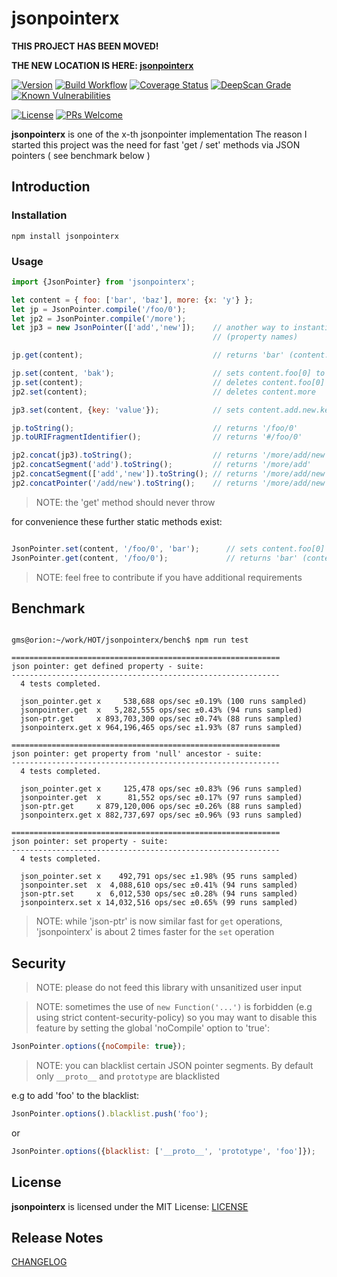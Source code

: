 # jsonpointerx

**THIS PROJECT HAS BEEN MOVED!**

**THE NEW LOCATION IS HERE: [jsonpointerx](https://github.com/gms1/HomeOfThings/tree/master/packages/js/jsonpointerx)**


[![Version](https://img.shields.io/npm/v/jsonpointerx)](https://www.npmjs.com/package/jsonpointerx)
[![Build Workflow](https://github.com/gms1/jsonpointerx/actions/workflows/build.yml/badge.svg?branch=master)](https://github.com/gms1/jsonpointerx/actions/workflows/build.yml)
[![Coverage Status](https://codecov.io/gh/gms1/jsonpointerx/branch/master/graph/badge.svg)](https://codecov.io/gh/gms1/jsonpointerx)
[![DeepScan Grade](https://deepscan.io/api/projects/742/branches/1407/badge/grade.svg)](https://deepscan.io/dashboard/#view=project&pid=742&bid=1407)
[![Known Vulnerabilities](https://snyk.io/test/github/gms1/jsonpointerx/badge.svg)](https://snyk.io/test/github/gms1/jsonpointerx)

[![License](https://img.shields.io/npm/l/jsonpointerx)](https://github.com/gms1/jsonpointerx/blob/master/LICENSE)
[![PRs Welcome](https://img.shields.io/badge/PRs-welcome-brightgreen.svg?style=flat-square)](http://makeapullrequest.com)

**jsonpointerx** is one of the x-th jsonpointer implementation
The reason I started this project was the need for fast 'get / set' methods via JSON pointers ( see benchmark below )

## Introduction

### Installation

```shell
npm install jsonpointerx
```

### Usage

```JavaScript
import {JsonPointer} from 'jsonpointerx';

let content = { foo: ['bar', 'baz'], more: {x: 'y'} };
let jp = JsonPointer.compile('/foo/0');
let jp2 = JsonPointer.compile('/more');
let jp3 = new JsonPointer(['add','new']);    // another way to instantiate a JsonPointer using decoded path segments
                                             // (property names)

jp.get(content);                             // returns 'bar' (content.foo[0])

jp.set(content, 'bak');                      // sets content.foo[0] to 'bak'
jp.set(content);                             // deletes content.foo[0] (does not change the length of the array)
jp2.set(content);                            // deletes content.more

jp3.set(content, {key: 'value'});            // sets content.add.new.key to 'value'

jp.toString();                               // returns '/foo/0'
jp.toURIFragmentIdentifier();                // returns '#/foo/0'

jp2.concat(jp3).toString();                  // returns '/more/add/new'
jp2.concatSegment('add').toString();         // returns '/more/add'
jp2.concatSegment(['add','new']).toString(); // returns '/more/add/new'
jp2.concatPointer('/add/new').toString();    // returns '/more/add/new'

```

> NOTE: the 'get' method should never throw

for convenience these further static methods exist:

```JavaScript

JsonPointer.set(content, '/foo/0', 'bar');      // sets content.foo[0] to 'bar'
JsonPointer.get(content, '/foo/0');             // returns 'bar' (content.foo[0])

```

> NOTE: feel free to contribute if you have additional requirements

## Benchmark

```shell

gms@orion:~/work/HOT/jsonpointerx/bench$ npm run test

============================================================
json pointer: get defined property - suite:
------------------------------------------------------------
  4 tests completed.

  json_pointer.get x     538,688 ops/sec ±0.19% (100 runs sampled)
  jsonpointer.get  x   5,282,555 ops/sec ±0.43% (94 runs sampled)
  json-ptr.get     x 893,703,300 ops/sec ±0.74% (88 runs sampled)
  jsonpointerx.get x 964,196,465 ops/sec ±1.93% (87 runs sampled)

============================================================
json pointer: get property from 'null' ancestor - suite:
------------------------------------------------------------
  4 tests completed.

  json_pointer.get x     125,478 ops/sec ±0.83% (96 runs sampled)
  jsonpointer.get  x      81,552 ops/sec ±0.17% (97 runs sampled)
  json-ptr.get     x 879,120,006 ops/sec ±0.26% (88 runs sampled)
  jsonpointerx.get x 882,737,697 ops/sec ±0.96% (93 runs sampled)

============================================================
json pointer: set property - suite:
------------------------------------------------------------
  4 tests completed.

  json_pointer.set x    492,791 ops/sec ±1.98% (95 runs sampled)
  jsonpointer.set  x  4,088,610 ops/sec ±0.41% (94 runs sampled)
  json-ptr.set     x  6,012,530 ops/sec ±0.28% (94 runs sampled)
  jsonpointerx.set x 14,032,516 ops/sec ±0.65% (99 runs sampled)

```

> NOTE: while 'json-ptr' is now similar fast for `get` operations, 'jsonpointerx' is about 2 times faster for the `set` operation

## Security

> NOTE: please do not feed this library with unsanitized user input

> NOTE: sometimes the use of `new Function('...')` is forbidden (e.g using strict content-security-policy)
> so you may want to disable this feature by setting the global 'noCompile' option to 'true':

```JavaScript
JsonPointer.options({noCompile: true});
```

> NOTE: you can blacklist certain JSON pointer segments. By default only `__proto__` and `prototype` are blacklisted

e.g to add 'foo' to the blacklist:

```JavaScript
JsonPointer.options().blacklist.push('foo');
```

or

```Javascript
JsonPointer.options({blacklist: ['__proto__', 'prototype', 'foo']});
```

## License

**jsonpointerx** is licensed under the MIT License:
[LICENSE](./LICENSE)

## Release Notes

[CHANGELOG](./CHANGELOG.md)
